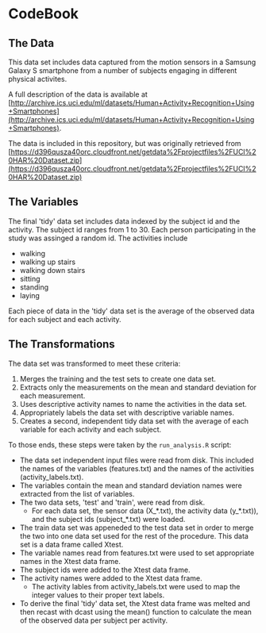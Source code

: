 CodeBook
====


The Data
---
This data set includes data captured from the motion sensors in a Samsung Galaxy S smartphone from a number of subjects engaging in different physical activites.

A full description of the data is available at [http://archive.ics.uci.edu/ml/datasets/Human+Activity+Recognition+Using+Smartphones](http://archive.ics.uci.edu/ml/datasets/Human+Activity+Recognition+Using+Smartphones).

The data is included in this repository, but was originally retrieved from [https://d396qusza40orc.cloudfront.net/getdata%2Fprojectfiles%2FUCI%20HAR%20Dataset.zip](https://d396qusza40orc.cloudfront.net/getdata%2Fprojectfiles%2FUCI%20HAR%20Dataset.zip)



The Variables
---
The final 'tidy' data set includes data indexed by the subject id and the activity.  The subject id ranges from 1 to 30.  Each person participating in the study was assinged a random id.  The activities include 

   * walking
   * walking up stairs
   * walking down stairs
   * sitting
   * standing
   * laying
   
Each piece of data in the 'tidy' data set is the average of the observed data for each subject and each activity.

The Transformations
---
The data set was transformed to meet these criteria:

  1. Merges the training and the test sets to create one data set.
  2. Extracts only the measurements on the mean and standard deviation for each measurement.
  3. Uses descriptive activity names to name the activities in the data set.
  4. Appropriately labels the data set with descriptive variable names.
  5. Creates a second, independent tidy data set with the average of each variable for each activity and each subject. 

To those ends, these steps were taken by the `run_analysis.R` script:

   * The data set independent input files were read from disk.  This included the names of the variables (features.txt) and the names of the activities (activity_labels.txt).
   * The variables contain the mean and standard deviation names were extracted from the list of variables.
   * The two data sets, 'test' and 'train', were read from disk.  
      * For each data set, the sensor data (X\_\*.txt), the activity data (y\_\*.txt)), and the subject ids (subject\_\*.txt) were loaded.
   * The train data set was appeneded to the test data set in order to merge the two into one data set used for the rest of the procedure.  This data set is a data frame called Xtest.
   * The variable names read from features.txt were used to set appropriate names in the Xtest data frame.
   * The subject ids were added to the Xtest data frame.
   * The activity names were added to the Xtest data frame.
      * The activity lables from activity_labels.txt were used to map the integer values to their proper text labels.
   * To derive the final 'tidy' data set, the Xtest data frame was melted and then recast with dcast using the mean() function to calculate the mean of the observed data per subject per activity.